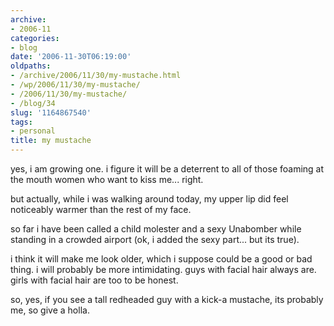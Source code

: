 ```yaml
---
archive:
- 2006-11
categories:
- blog
date: '2006-11-30T06:19:00'
oldpaths:
- /archive/2006/11/30/my-mustache.html
- /wp/2006/11/30/my-mustache/
- /2006/11/30/my-mustache/
- /blog/34
slug: '1164867540'
tags:
- personal
title: my mustache
---
```


yes, i am growing one. i figure it will be a deterrent to all of those
foaming at the mouth women who want to kiss me... right.

but actually, while i was walking around today, my upper lip did feel
noticeably warmer than the rest of my face.

so far i have been called a child molester and a sexy Unabomber while
standing in a crowded airport (ok, i added the sexy part... but its true).

i think it will make me look older, which i suppose could be a good or bad
thing. i will probably be more intimidating. guys with facial hair always
are. girls with facial hair are too to be honest.

so, yes, if you see a tall redheaded guy with a kick-a mustache, its
probably me, so give a holla.

